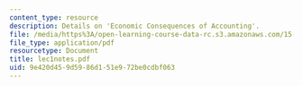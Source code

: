 ```yaml
---
content_type: resource
description: Details on 'Economic Consequences of Accounting'.
file: /media/https%3A/open-learning-course-data-rc.s3.amazonaws.com/15-514-financial-and-managerial-accounting-summer-2003/9e420d459d5986d151e972be0cdbf063_lec1notes.pdf
file_type: application/pdf
resourcetype: Document
title: lec1notes.pdf
uid: 9e420d45-9d59-86d1-51e9-72be0cdbf063
---
```

